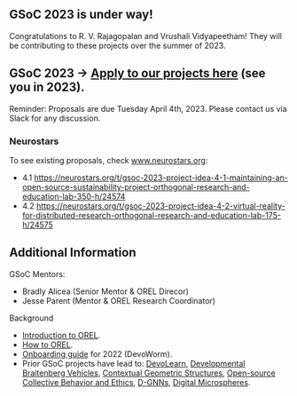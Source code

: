 ## GSoC 2023 is under way!
Congratulations to R. V. Rajagopalan and Vrushali Vidyapeetham! They will be contributing to these projects over the summer of 2023. 






## GSoC 2023 -> [Apply to our projects here](https://summerofcode.withgoogle.com/) (see you in 2023).
Reminder: Proposals are due Tuesday April 4th, 2023. Please contact us via Slack for any discussion.

### Neurostars
To see existing proposals, check www.neurostars.org:
* 4.1 https://neurostars.org/t/gsoc-2023-project-idea-4-1-maintaining-an-open-source-sustainability-project-orthogonal-research-and-education-lab-350-h/24574
* 4.2 https://neurostars.org/t/gsoc-2023-project-idea-4-2-virtual-reality-for-distributed-research-orthogonal-research-and-education-lab-175-h/24575
  
## Additional Information  
GSoC Mentors: 
* Bradly Alicea (Senior Mentor & OREL Direcor)
* Jesse Parent (Mentor & OREL Research Coordinator)

Background

* [Introduction to OREL](https://github.com/OREL-group/Onboarding/blob/main/Intro-to-OREL.md).
* [How to OREL](https://orel-group.github.io/join/).  
* [Onboarding guide](https://github.com/devoworm/Proposals-Public-Lectures/blob/master/Onboarding%20Guide/onboarding-guide.md) for 2022 (DevoWorm). 
* Prior GSoC projects have lead to: [DevoLearn](https://github.com/DevoLearn/devolearn), [Developmental Braitenberg Vehicles](https://github.com/OREL-group/dBV), [Contextual Geometric Structures](https://github.com/Orthogonal-Research-Lab/CGS), [Open-source Collective Behavior and Ethics](https://github.com/OREL-group/GSoC/tree/main/Open%20Source%20Ethics), [D-GNNs](https://github.com/DevoLearn/DevoGraph), [Digital Microspheres](https://github.com/devoworm/GSoC-2022/tree/main/Digital-Microsphere).


